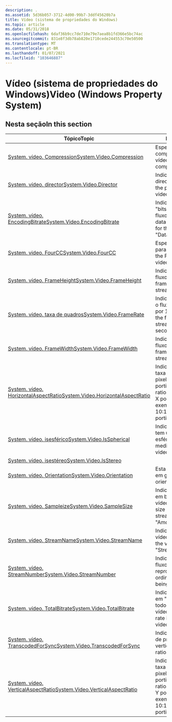 ```yaml
---
description: .
ms.assetid: 5d36b057-3712-4d00-99b7-3ddf45620b7a
title: Vídeo (sistema de propriedades do Windows)
ms.topic: article
ms.date: 05/31/2018
ms.openlocfilehash: 6daf36b9cc7de710e79e7aea8b1fd366e5bc74ac
ms.sourcegitcommit: 831e8f3db78ab820e1710cede244553c70e50500
ms.translationtype: MT
ms.contentlocale: pt-BR
ms.lasthandoff: 01/07/2021
ms.locfileid: "103646887"
---
```

# <a name="video-windows-property-system"></a><span data-ttu-id="18386-103">Vídeo (sistema de propriedades do Windows)</span><span class="sxs-lookup"><span data-stu-id="18386-103">Video (Windows Property System)</span></span>

## <a name="in-this-section"></a><span data-ttu-id="18386-104">Nesta seção</span><span class="sxs-lookup"><span data-stu-id="18386-104">In this section</span></span>



| <span data-ttu-id="18386-105">Tópico</span><span class="sxs-lookup"><span data-stu-id="18386-105">Topic</span></span>                                                                                                | <span data-ttu-id="18386-106">Descrição</span><span class="sxs-lookup"><span data-stu-id="18386-106">Description</span></span>                                                                                                                                |
|------------------------------------------------------------------------------------------------------|--------------------------------------------------------------------------------------------------------------------------------------------|
| [<span data-ttu-id="18386-107">System. vídeo. Compression</span><span class="sxs-lookup"><span data-stu-id="18386-107">System.Video.Compression</span></span>](./props-system-video-compression.md)<br/>                     | <span data-ttu-id="18386-108">Especifica o formato de compactação de vídeo.</span><span class="sxs-lookup"><span data-stu-id="18386-108">Specifies the video compression format.</span></span><br/>                                                                                         |
| [<span data-ttu-id="18386-109">System. vídeo. director</span><span class="sxs-lookup"><span data-stu-id="18386-109">System.Video.Director</span></span>](./props-system-video-director.md)<br/>                           | <span data-ttu-id="18386-110">Indica a pessoa que direcionou o vídeo.</span><span class="sxs-lookup"><span data-stu-id="18386-110">Indicates the person who directed the video.</span></span> <br/>                                                                                   |
| [<span data-ttu-id="18386-111">System. vídeo. EncodingBitrate</span><span class="sxs-lookup"><span data-stu-id="18386-111">System.Video.EncodingBitrate</span></span>](./props-system-video-encodingbitrate.md)<br/>             | <span data-ttu-id="18386-112">Indica a taxa de dados em "bits por segundo" para o fluxo de vídeo.</span><span class="sxs-lookup"><span data-stu-id="18386-112">Indicates the data rate in "bits per second" for the video stream.</span></span> <span data-ttu-id="18386-113">"Datarate".</span><span class="sxs-lookup"><span data-stu-id="18386-113">"DataRate".</span></span><br/>                                                  |
| [<span data-ttu-id="18386-114">System. video. FourCC</span><span class="sxs-lookup"><span data-stu-id="18386-114">System.Video.FourCC</span></span>](./props-system-video-fourcc.md)<br/>                               | <span data-ttu-id="18386-115">Especifica o código FOURCC para o fluxo de vídeo.</span><span class="sxs-lookup"><span data-stu-id="18386-115">Specifies the FOURCC code for the video stream.</span></span><br/>                                                                                 |
| [<span data-ttu-id="18386-116">System. vídeo. FrameHeight</span><span class="sxs-lookup"><span data-stu-id="18386-116">System.Video.FrameHeight</span></span>](./props-system-video-frameheight.md)<br/>                     | <span data-ttu-id="18386-117">Indica a altura do quadro do fluxo de vídeo.</span><span class="sxs-lookup"><span data-stu-id="18386-117">Indicates the frame height for the video stream.</span></span><br/>                                                                                |
| [<span data-ttu-id="18386-118">System. vídeo. taxa de quadros</span><span class="sxs-lookup"><span data-stu-id="18386-118">System.Video.FrameRate</span></span>](./props-system-video-framerate.md)<br/>                         | <span data-ttu-id="18386-119">Indica a taxa de quadros para o fluxo de vídeo, em quadros por 1000 segundos.</span><span class="sxs-lookup"><span data-stu-id="18386-119">Indicates the frame rate for the video stream, in frames per 1000 seconds.</span></span><br/>                                                      |
| [<span data-ttu-id="18386-120">System. vídeo. FrameWidth</span><span class="sxs-lookup"><span data-stu-id="18386-120">System.Video.FrameWidth</span></span>](./props-system-video-framewidth.md)<br/>                       | <span data-ttu-id="18386-121">Indica a largura do quadro do fluxo de vídeo.</span><span class="sxs-lookup"><span data-stu-id="18386-121">Indicates the frame width for the video stream.</span></span><br/>                                                                                 |
| [<span data-ttu-id="18386-122">System. vídeo. HorizontalAspectRatio</span><span class="sxs-lookup"><span data-stu-id="18386-122">System.Video.HorizontalAspectRatio</span></span>](./props-system-video-horizontalaspectratio.md)<br/> | <span data-ttu-id="18386-123">Indica a parte horizontal da taxa de proporção de pixel.</span><span class="sxs-lookup"><span data-stu-id="18386-123">Indicates the horizontal portion of the pixel aspect ratio.</span></span> <span data-ttu-id="18386-124">A parte X de XX: YY.</span><span class="sxs-lookup"><span data-stu-id="18386-124">The X portion of XX:YY.</span></span> <span data-ttu-id="18386-125">Por exemplo, 10 é a parte X de 10:11.</span><span class="sxs-lookup"><span data-stu-id="18386-125">For example, 10 is the X portion of 10:11.</span></span><br/>  |
| [<span data-ttu-id="18386-126">System. vídeo. isesférico</span><span class="sxs-lookup"><span data-stu-id="18386-126">System.Video.IsSpherical</span></span>](https://www.bing.com/search?q=System.Video.IsSpherical)<br/>                           | <span data-ttu-id="18386-127">Indica se o arquivo de mídia tem um fluxo de vídeo esférico.</span><span class="sxs-lookup"><span data-stu-id="18386-127">Indicates whether the media file has a spherical video stream.</span></span><br/>                                                                  |
| [<span data-ttu-id="18386-128">System. vídeo. isestéreo</span><span class="sxs-lookup"><span data-stu-id="18386-128">System.Video.IsStereo</span></span>](props-system-video-isstereo.md)<br/>                                  |                                                                                                                                            |
| [<span data-ttu-id="18386-129">System. vídeo. Orientation</span><span class="sxs-lookup"><span data-stu-id="18386-129">System.Video.Orientation</span></span>](props-system-video-orientation.md)<br/>                            | <span data-ttu-id="18386-130">Esta é a orientação do vídeo em graus.</span><span class="sxs-lookup"><span data-stu-id="18386-130">This is the video orientation in degrees.</span></span><br/>                                                                                       |
| [<span data-ttu-id="18386-131">System. video. Sampleize</span><span class="sxs-lookup"><span data-stu-id="18386-131">System.Video.SampleSize</span></span>](./props-system-video-samplesize.md)<br/>                       | <span data-ttu-id="18386-132">Indica o tamanho da amostra em bits para o fluxo de vídeo.</span><span class="sxs-lookup"><span data-stu-id="18386-132">Indicates the sample size in bits for the video stream.</span></span> <span data-ttu-id="18386-133">"Amostras".</span><span class="sxs-lookup"><span data-stu-id="18386-133">"SampleSize".</span></span><br/>                                                           |
| [<span data-ttu-id="18386-134">System. vídeo. StreamName</span><span class="sxs-lookup"><span data-stu-id="18386-134">System.Video.StreamName</span></span>](./props-system-video-streamname.md)<br/>                       | <span data-ttu-id="18386-135">Indica o nome do fluxo de vídeo.</span><span class="sxs-lookup"><span data-stu-id="18386-135">Indicates the name for the video stream.</span></span> <span data-ttu-id="18386-136">"StreamName".</span><span class="sxs-lookup"><span data-stu-id="18386-136">"StreamName".</span></span><br/>                                                                          |
| [<span data-ttu-id="18386-137">System. vídeo. StreamNumber</span><span class="sxs-lookup"><span data-stu-id="18386-137">System.Video.StreamNumber</span></span>](./props-system-video-streamnumber.md)<br/>                   | <span data-ttu-id="18386-138">Indica o número ordinal do fluxo que está sendo reproduzido.</span><span class="sxs-lookup"><span data-stu-id="18386-138">Indicates the ordinal number of the stream being played.</span></span><br/>                                                                        |
| [<span data-ttu-id="18386-139">System. vídeo. TotalBitrate</span><span class="sxs-lookup"><span data-stu-id="18386-139">System.Video.TotalBitrate</span></span>](./props-system-video-totalbitrate.md)<br/>                   | <span data-ttu-id="18386-140">Indica a taxa total de dados em "bits por segundo" para todos os fluxos de áudio e vídeo.</span><span class="sxs-lookup"><span data-stu-id="18386-140">Indicates the total data rate in "bits per second" for all video and audio streams.</span></span><br/>                                             |
| [<span data-ttu-id="18386-141">System. vídeo. TranscodedForSync</span><span class="sxs-lookup"><span data-stu-id="18386-141">System.Video.TranscodedForSync</span></span>](./props-system-video-transcodedforsync.md)<br/>         | <span data-ttu-id="18386-142">Indica a parte vertical da taxa de proporção.</span><span class="sxs-lookup"><span data-stu-id="18386-142">Indicates the vertical portion of the aspect ratio.</span></span><br/>                                                                             |
| [<span data-ttu-id="18386-143">System. vídeo. VerticalAspectRatio</span><span class="sxs-lookup"><span data-stu-id="18386-143">System.Video.VerticalAspectRatio</span></span>](./props-system-video-verticalaspectratio.md)<br/>     | <span data-ttu-id="18386-144">Indica a parte horizontal da taxa de proporção de pixel.</span><span class="sxs-lookup"><span data-stu-id="18386-144">Indicates the horizontal portion of the pixel aspect ratio.</span></span> <span data-ttu-id="18386-145">A parte Y de XX: YY.</span><span class="sxs-lookup"><span data-stu-id="18386-145">The Y portion of XX:YY.</span></span> <span data-ttu-id="18386-146">Por exemplo, 11 é a parte Y de 10:11.</span><span class="sxs-lookup"><span data-stu-id="18386-146">For example, 11 is the Y portion of 10:11 .</span></span><br/> |



 

 

 
